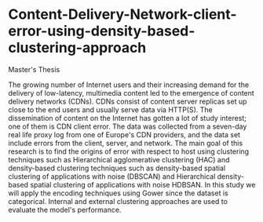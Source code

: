 # Content-Delivery-Network-client-error-using-density-based-clustering-approach
Master's Thesis

The growing number of Internet users and their increasing demand for the delivery of low-latency, multimedia content led to the emergence of content delivery networks (CDNs). CDNs consist of content server replicas set up close to the end users and usually serve data via HTTP(S). The dissemination of content on the Internet has gotten a lot of study interest; one of them is CDN client error. The data was collected from a seven-day real life proxy log from one of Europe's CDN providers, and the data set include errors from the client, server, and network. The main goal of this research is to find the origins of error with respect to host using clustering techniques such as Hierarchical agglomerative clustering (HAC) and density-based clustering techniques such as density-based spatial clustering of applications with noise (DBSCAN) and Hierarchical density-based spatial clustering of applications with noise HDBSAN. In this study we will apply the encoding techniques using Gower since the dataset is categorical. Internal and external clustering approaches are used to evaluate the model's performance.    
